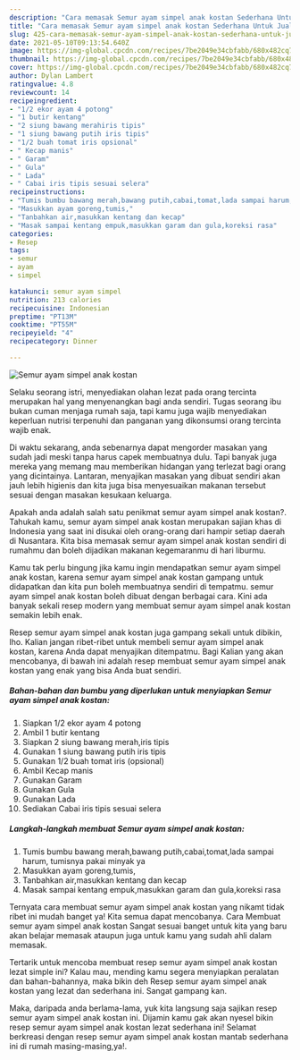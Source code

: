 ```yaml
---
description: "Cara memasak Semur ayam simpel anak kostan Sederhana Untuk Jualan"
title: "Cara memasak Semur ayam simpel anak kostan Sederhana Untuk Jualan"
slug: 425-cara-memasak-semur-ayam-simpel-anak-kostan-sederhana-untuk-jualan
date: 2021-05-10T09:13:54.640Z
image: https://img-global.cpcdn.com/recipes/7be2049e34cbfabb/680x482cq70/semur-ayam-simpel-anak-kostan-foto-resep-utama.jpg
thumbnail: https://img-global.cpcdn.com/recipes/7be2049e34cbfabb/680x482cq70/semur-ayam-simpel-anak-kostan-foto-resep-utama.jpg
cover: https://img-global.cpcdn.com/recipes/7be2049e34cbfabb/680x482cq70/semur-ayam-simpel-anak-kostan-foto-resep-utama.jpg
author: Dylan Lambert
ratingvalue: 4.8
reviewcount: 14
recipeingredient:
- "1/2 ekor ayam 4 potong"
- "1 butir kentang"
- "2 siung bawang merahiris tipis"
- "1 siung bawang putih iris tipis"
- "1/2 buah tomat iris opsional"
- " Kecap manis"
- " Garam"
- " Gula"
- " Lada"
- " Cabai iris tipis sesuai selera"
recipeinstructions:
- "Tumis bumbu bawang merah,bawang putih,cabai,tomat,lada sampai harum, tumisnya pakai minyak ya"
- "Masukkan ayam goreng,tumis,"
- "Tanbahkan air,masukkan kentang dan kecap"
- "Masak sampai kentang empuk,masukkan garam dan gula,koreksi rasa"
categories:
- Resep
tags:
- semur
- ayam
- simpel

katakunci: semur ayam simpel 
nutrition: 213 calories
recipecuisine: Indonesian
preptime: "PT13M"
cooktime: "PT55M"
recipeyield: "4"
recipecategory: Dinner

---
```



![Semur ayam simpel anak kostan](https://img-global.cpcdn.com/recipes/7be2049e34cbfabb/680x482cq70/semur-ayam-simpel-anak-kostan-foto-resep-utama.jpg)

Selaku seorang istri, menyediakan olahan lezat pada orang tercinta merupakan hal yang menyenangkan bagi anda sendiri. Tugas seorang ibu bukan cuman menjaga rumah saja, tapi kamu juga wajib menyediakan keperluan nutrisi terpenuhi dan panganan yang dikonsumsi orang tercinta wajib enak.

Di waktu  sekarang, anda sebenarnya dapat mengorder masakan yang sudah jadi meski tanpa harus capek membuatnya dulu. Tapi banyak juga mereka yang memang mau memberikan hidangan yang terlezat bagi orang yang dicintainya. Lantaran, menyajikan masakan yang dibuat sendiri akan jauh lebih higienis dan kita juga bisa menyesuaikan makanan tersebut sesuai dengan masakan kesukaan keluarga. 



Apakah anda adalah salah satu penikmat semur ayam simpel anak kostan?. Tahukah kamu, semur ayam simpel anak kostan merupakan sajian khas di Indonesia yang saat ini disukai oleh orang-orang dari hampir setiap daerah di Nusantara. Kita bisa memasak semur ayam simpel anak kostan sendiri di rumahmu dan boleh dijadikan makanan kegemaranmu di hari liburmu.

Kamu tak perlu bingung jika kamu ingin mendapatkan semur ayam simpel anak kostan, karena semur ayam simpel anak kostan gampang untuk didapatkan dan kita pun boleh membuatnya sendiri di tempatmu. semur ayam simpel anak kostan boleh dibuat dengan berbagai cara. Kini ada banyak sekali resep modern yang membuat semur ayam simpel anak kostan semakin lebih enak.

Resep semur ayam simpel anak kostan juga gampang sekali untuk dibikin, lho. Kalian jangan ribet-ribet untuk membeli semur ayam simpel anak kostan, karena Anda dapat menyajikan ditempatmu. Bagi Kalian yang akan mencobanya, di bawah ini adalah resep membuat semur ayam simpel anak kostan yang enak yang bisa Anda buat sendiri.

<!--inarticleads1-->

##### Bahan-bahan dan bumbu yang diperlukan untuk menyiapkan Semur ayam simpel anak kostan:

1. Siapkan 1/2 ekor ayam 4 potong
1. Ambil 1 butir kentang
1. Siapkan 2 siung bawang merah,iris tipis
1. Gunakan 1 siung bawang putih iris tipis
1. Gunakan 1/2 buah tomat iris (opsional)
1. Ambil  Kecap manis
1. Gunakan  Garam
1. Gunakan  Gula
1. Gunakan  Lada
1. Sediakan  Cabai iris tipis sesuai selera




<!--inarticleads2-->

##### Langkah-langkah membuat Semur ayam simpel anak kostan:

1. Tumis bumbu bawang merah,bawang putih,cabai,tomat,lada sampai harum, tumisnya pakai minyak ya
1. Masukkan ayam goreng,tumis,
1. Tanbahkan air,masukkan kentang dan kecap
1. Masak sampai kentang empuk,masukkan garam dan gula,koreksi rasa




Ternyata cara membuat semur ayam simpel anak kostan yang nikamt tidak ribet ini mudah banget ya! Kita semua dapat mencobanya. Cara Membuat semur ayam simpel anak kostan Sangat sesuai banget untuk kita yang baru akan belajar memasak ataupun juga untuk kamu yang sudah ahli dalam memasak.

Tertarik untuk mencoba membuat resep semur ayam simpel anak kostan lezat simple ini? Kalau mau, mending kamu segera menyiapkan peralatan dan bahan-bahannya, maka bikin deh Resep semur ayam simpel anak kostan yang lezat dan sederhana ini. Sangat gampang kan. 

Maka, daripada anda berlama-lama, yuk kita langsung saja sajikan resep semur ayam simpel anak kostan ini. Dijamin kamu gak akan nyesel bikin resep semur ayam simpel anak kostan lezat sederhana ini! Selamat berkreasi dengan resep semur ayam simpel anak kostan mantab sederhana ini di rumah masing-masing,ya!.

